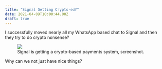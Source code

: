 ```yaml
---
title: "Signal Getting Crypto-ed?"
date: 2021-04-09T10:00:44.00Z
draft: true
---
```


I successfully moved nearly all my WhatsApp based chat to Signal and then they try to do crypto nonsense?
<figure class="kg-card kg-image-card kg-card-hascaption"><img src="/content/images/2021/04/image.png" class="kg-image"><figcaption>Signal is getting a crypto-based payments system, screenshot.</figcaption></figure>
Why can we not just have nice things?
